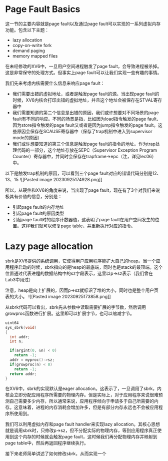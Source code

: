 # Page Fault Basics
这一节的主要内容就是page fault以及通过page fault可以实现的一系列虚拟内存功能。包含以下主题：
- lazy allocation
- copy-on-write fork
- demand paging
- memory mapped files

在未经修改的XV6中，一旦用户空间进程触发了page fault，会导致进程被杀掉。这是非常保守的处理方式。但事实上page fault可以让我们实现一些有趣的事情。

我们先来考虑内核需要什么信息来响应page fault：
- 我们需要出错的虚拟地址，或者是触发page fault的源。当出现page fault的时候，XV6内核会打印出错的虚拟地址，并且这个地址会被保存在STVAL寄存器中
- 我们需要知道的第二个信息是出错的原因，我们或许想要对不同场景的page fault有不同的响应。不同的场景是指，比如因为load指令触发的page fault、因为store指令触发的page fault又或者是因为jump指令触发的page fault。这些原因会保存在SCAUSE寄存器中（保存了trap机制中进入到supervisor mode的原因）
- 我们或许想要知道的第三个信息是触发page fault的指令的地址。作为trap处理代码的一部分，这个地址存放在SEPC（Supervisor Exception Program Counter）寄存器中，并同时会保存在trapframe->epc（注，详见lec06）中。

以下是触发trap机制的原因，可以看到三个page fault对应的错误代码分别是12、13、15
![[Pasted image 20230925174928.png]]


所以，从硬件和XV6的角度来说，当出现了page fault，现在有了3个对我们来说极其有价值的信息，分别是：
- 引起page fault的内存地址
- 引起page fault的原因类型
- 引起page fault时的程序计数器值，这表明了page fault在用户空间发生的位置。这样我们就可以修复page table，并重新执行对应的指令。

# Lazy page allocation
sbrk是XV6提供的系统调用，它使得用户应用程序能扩大自己的heap。当一个应用程序启动的时候，sbrk指向的是heap的最底端，同时也是stack的最顶端。这个位置通过代表进程的数据结构中的sz字段表示，这里以p->sz表示（我们曾在Lab3中用过）

注意，heap是向上扩展的，因而p->sz就标识了堆的大小，同时也是整个用户页表的大小。
![[Pasted image 20230925173858.png]]

从sbrk代码可以看出，sbrk先从参数中读取需要扩展的字节数，然后调用growproc函数进行扩展。这里即可以扩展字节，也可以缩减字节。
```C
uint64
sys_sbrk(void)
{
  int addr;
  int n;

  if(argint(0, &n) < 0)
    return -1;
  addr = myproc()->sz;
  if(growproc(n) < 0)
    return -1;
  return addr;
}
```

在XV6中，sbrk的实现默认是eager allocation。这表示了，一旦调用了sbrk，内核会立即分配应用程序所需要的物理内存。但是实际上，对于应用程序来说很难预测自己需要多少内存，所以通常来说，应用程序倾向于申请多于自己所需要的内存。这意味着，进程的内存消耗会增加许多，但是有部分内存永远也不会被应用程序所使用到。

我们可以利用虚拟内存和page fault handler来实现lazy allocation。其核心思想就是调用sbrk时，只修改p->sz，但不分配实际的物理内存，等到应用程序真正使用到这个内存的时候就会触发page fault，这时候我们再分配物理内存并映射到page table中，然后再返回程序继续执行。

接下来老师简单讲述了如何修改sbrk，从而实现一个


